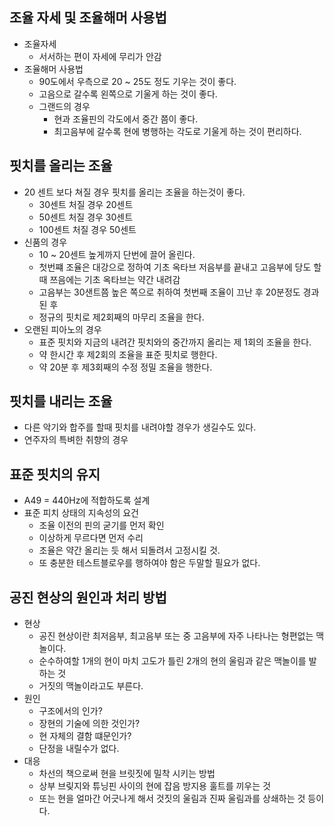 ## 조율 자세 및 조율해머 사용법
  - 조율자세
    - 서서하는 편이 자세에 무리가 안감
  - 조율해머 사용법
    - 90도에서 우측으로 20 ~ 25도 정도 기우는 것이 좋다.
    - 고음으로 갈수록 왼쪽으로 기울게 하는 것이 좋다.
    - 그랜드의 경우
      - 현과 조율핀의 각도에서 중간 쯤이 좋다.
      - 최고음부에 갈수록 현에 병행하는 각도로 기울게 하는 것이 편리하다.

## 핏치를 올리는 조율
  - 20 센트 보다 쳐질 경우 핏치를 올리는 조율을 하는것이 좋다.
    - 30센트 처질 경우 20센트
    - 50센트 처질 경우 30센트
    - 100센트 처질 경우 50센트
  - 신품의 경우
    - 10 ~ 20센트 높게까지 단번에 끌어 올린다.
    - 첫번쨰 조율은 대강으로 정하여 기초 옥타브 저음부를 끝내고 고음부에 당도 할때 쯔음에는 기초 옥타브는 약간 내려감
    - 고음부는 30샌트쯤 높은 쪽으로 취하여 첫번째 조율이 끄난 후 20분정도 경과된 후
    - 정규의 핏치로 제2회째의 마무리 조율을 한다.
  - 오랜된 피아노의 경우
    - 표준 핏치와 지금의 내려간 핏치와의 중간까지 올리는 제 1회의 조율을 한다.
    - 약 한시간 후 제2회의 조율을 표준 핏치로 행한다.
    - 약 20분 후 제3회째의 수정 정밀 조율을 행한다.

## 핏치를 내리는 조율
  - 다른 악기와 합주를 할때 핏치를 내려야할 경우가 생길수도 있다.
  - 연주자의 특벼한 취향의 경우

## 표준 핏치의 유지
  - A49 = 440Hz에 적합하도록 설계
  - 표준 피치 상태의 지속성의 요건
    - 조율 이전의 핀의 굳기를 먼저 확인
    - 이상하게 무르다면 먼저 수리
    - 조율은 약간 올리는 듯 해서 되돌려서 고정시킬 것.
    - 또 충분한 테스트블로우를 행하여야 함은 두말할 필요가 없다.

## 공진 현상의 원인과 처리 방법
  - 현상
    - 공진 현상이란 최저음부, 최고음부 또는 중 고음부에 자주 나타나는 형편없는 맥놀이다.
    - 순수하여할 1개의 현이 마치 고도가 틀린 2개의 현의 울림과 같은 맥놀이를 발하는 것
    - 거짓의 맥놀이라고도 부른다.
  - 원인
    - 구조에서의 인가?
    - 장현의 기술에 의한 것인가?
    - 현 자체의 결함 떄문인가?
    - 단정을 내릴수가 없다.
  - 대응
    - 차선의 책으로써 현을 브릿짓에 밀착 시키는 방법
    - 상부 브맂지와 튜닝핀 사이의 현에 잡음 방지용 훌트를 끼우는 것
    - 또는 현을 얼마간 어긋나게 해서 것짓의 울림과 진짜 울림과를 상쇄하는 것 등이다.
